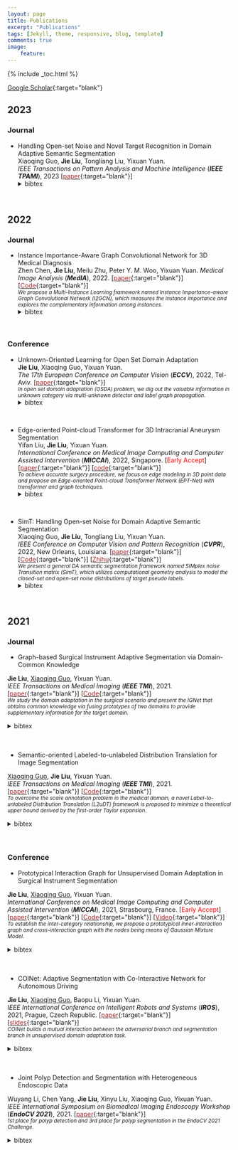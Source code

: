 ```yaml
---
layout: page
title: Publications
excerpt: "Publications"
tags: [Jekyll, theme, responsive, blog, template]
comments: true
image: 
    feature: 
---
```


{% include _toc.html %}

[Google Scholar](https://scholar.google.com/citations?hl=zh-CN&user=k05bkIEAAAAJ){:target="blank"} 

## 2023
### Journal
* Handling Open-set Noise and Novel Target Recognition in Domain Adaptive Semantic Segmentation  
Xiaoqing Guo, <b>Jie Liu</b>, Tongliang Liu, Yixuan Yuan.  
<em>IEEE Transactions on Pattern Analysis and Machine Intelligence</em> (<i><b>IEEE TPAMI</b></i>), 2023
\[[<font color="brown">paper</font>](https://ieeexplore.ieee.org/abstract/document/10048580){:target="blank"}\]  
    <details> <summary>bibtex</summary>   
        Stay tuned!  
    </details>  
&nbsp;

## 2022
### Journal
* Instance Importance-Aware Graph Convolutional Network for 3D Medical Diagnosis  
Zhen Chen, <b>Jie Liu</b>, Meilu Zhu, Peter Y. M. Woo, Yixuan Yuan. 
<em>Medical Image Analysis</em> (<i><b>MedIA</b></i>), 2022.
\[[<font color="brown">paper</font>](https://www.sciencedirect.com/science/article/pii/S136184152200072X){:target="blank"}\]  \[[<font color="brown">Code</font>](https://github.com/CityU-AIM-Group/I2GCN){:target="blank"}\]  
<small>_We propose a Multi-Instance Learning framework named Instance Importance-aware Graph Convolutional Network (I2GCN), which measures the instance importance and explores the complementary information among instances._</small>  
    <details> <summary>bibtex</summary>   
        <br />@article{chen2022instance,
        <br /> &nbsp;&nbsp;&nbsp;&nbsp;&nbsp;title={Instance importance-Aware graph convolutional network for 3D medical diagnosis},
        <br /> &nbsp;&nbsp;&nbsp;&nbsp;&nbsp;author={Chen, Zhen and Liu, Jie and Zhu, Meilu and Woo, Peter YM and Yuan, Yixuan},
        <br /> &nbsp;&nbsp;&nbsp;&nbsp;&nbsp;journal={Medical Image Analysis},
        <br /> &nbsp;&nbsp;&nbsp;&nbsp;&nbsp;volume={78},
        <br /> &nbsp;&nbsp;&nbsp;&nbsp;&nbsp;pages={102421},
        <br /> &nbsp;&nbsp;&nbsp;&nbsp;&nbsp;year={2022},
        <br /> &nbsp;&nbsp;&nbsp;&nbsp;&nbsp;publisher={Elsevier}
        <br />}
    </details>  
&nbsp;

### Conference
* Unknown-Oriented Learning for Open Set Domain Adaptation  
<b>Jie Liu</b>, Xiaoqing Guo, Yixuan Yuan.  
<em>The 17th European Conference on Computer Vision</em> (<i><b>ECCV</b></i>), 2022, Tel-Aviv.
\[[<font color="brown">paper</font>](https://link.springer.com/chapter/10.1007/978-3-031-19827-4_20){:target="blank"}\]  
<small>_In open set domain adaptation (OSDA) problem, we dig out the valuable information in unknown category via multi-unknown detector and label graph propagation._</small>  
    <details> <summary>bibtex</summary>   
        <br />@inproceedings{liu2022unknown,
        <br />title={Unknown-Oriented Learning for Open Set Domain Adaptation},
        <br />author={Liu, Jie and Guo, Xiaoqing and Yuan, Yixuan},
        <br />booktitle={Computer Vision--ECCV 2022: 17th European Conference, Tel Aviv, Israel, October 23--27, 2022, Proceedings, Part XXXIII},
        <br />pages={334--350},
        <br />year={2022},
        <br />organization={Springer}
        <br />}
    </details>  
&nbsp;

* Edge-oriented Point-cloud Transformer for 3D Intracranial Aneurysm Segmentation  
Yifan Liu, <b>Jie Liu</b>, Yixuan Yuan.  
<em>International Conference on Medical Image Computing and Computer Assisted Intervention</em> (<i><b>MICCAI</b></i>), 2022, Singapore. [<font color="red">Early Accept</font>]
\[[<font color="brown">paper</font>](){:target="blank"}\]  \[[<font color="brown">code</font>](https://github.com/yifliu3/EPT-Net){:target="blank"}\]  
<small>_To achieve accurate surgery procedure, we focus on edge modeling in 3D point data and propose an Edge-oriented Point-cloud Transformer Network (EPT-Net) with transformer and graph techniques._</small>  
    <details> <summary>bibtex</summary>   
        <br />@inproceedings{liu2022edge,
        <br />title={Edge-Oriented Point-Cloud Transformer for 3D Intracranial Aneurysm Segmentation},
        <br />author={Liu, Yifan and Liu, Jie and Yuan, Yixuan},
        <br />booktitle={Medical Image Computing and Computer Assisted Intervention--MICCAI 2022: 25th International Conference, Singapore, September 18--22, 2022, Proceedings, Part V},
        <br />pages={97--106},
        <br />year={2022},
        <br />organization={Springer}
        <br />}
    </details>  
&nbsp;

* SimT: Handling Open-set Noise for Domain Adaptive Semantic Segmentation  
Xiaoqing Guo, <b>Jie Liu</b>, Tongliang Liu, Yixuan Yuan.  
<em>IEEE Conference on Computer Vision and Pattern Recognition</em> (<i><b>CVPR</b></i>), 2022, New Orleans, Louisiana.
\[[<font color="brown">paper</font>](https://openaccess.thecvf.com/content/CVPR2022/html/Guo_SimT_Handling_Open-Set_Noise_for_Domain_Adaptive_Semantic_Segmentation_CVPR_2022_paper.html){:target="blank"}\]  \[[<font color="brown">Code</font>](https://github.com/CityU-AIM-Group/SimT){:target="blank"}\]  \[[<font color="brown">Zhihu</font>](https://zhuanlan.zhihu.com/p/475830652){:target="blank"}\]  
<small>_We present a general DA semantic segmentation framework named SIMplex noise Transition matrix (SimT), which utilizes computational geometry analysis to model the closed-set and open-set noise distributions of target pseudo labels._</small>  
    <details> <summary>bibtex</summary>   
        <br />@inproceedings{guo2022simt,
        <br /> &nbsp;&nbsp;&nbsp;&nbsp;&nbsp;title={SimT: Handling Open-set Noise for Domain Adaptive Semantic Segmentation},
        <br /> &nbsp;&nbsp;&nbsp;&nbsp;&nbsp;author={Guo, Xiaoqing and Liu, Jie and Liu, Tongliang and Yuan, Yixuan},
        <br /> &nbsp;&nbsp;&nbsp;&nbsp;&nbsp;booktitle={Proceedings of the IEEE/CVF Conference on Computer Vision and Pattern Recognition},
        <br /> &nbsp;&nbsp;&nbsp;&nbsp;&nbsp;pages={7032--7041},
        <br /> &nbsp;&nbsp;&nbsp;&nbsp;&nbsp;year={2022}
        <br />}
    </details>  
&nbsp;


## 2021
### Journal
* Graph-based Surgical Instrument Adaptive Segmentation via Domain-Common Knowledge  
<!--![](../images/IGNet.png){:height="130px" width="200px"}-->
<b>Jie Liu</b>, <a href="https://guo-xiaoqing.github.io">Xiaoqing Guo</a>, Yixuan Yuan.  
<em>IEEE Transactions on Medical Imaging</em> (<i><b>IEEE TMI</b></i>), 2021.
\[[<font color="brown">paper</font>](https://ieeexplore.ieee.org/document/9583929){:target="blank"}\]  \[[<font color="brown">Code</font>](https://github.com/CityU-AIM-Group/Prototypical-Graph-DA){:target="blank"}\]  
<small>_We study the domain adaptation in the surgical scenario and present the IGNet that obtains common knowledge via fusing prototypes of two domains to provide supplementary information for the target domain._</small>  
    <details> <summary>bibtex</summary>   
        <br />@article{liu2021graph,
        <br /> &nbsp;&nbsp;&nbsp;&nbsp;&nbsp;title={Graph-based Surgical Instrument Adaptive Segmentation via Domain-Common Knowledge},
         <br /> &nbsp;&nbsp;&nbsp;&nbsp;&nbsp;author={Liu, Jie and Guo, Xiaoqing and Yuan, Yixuan},
         <br /> &nbsp;&nbsp;&nbsp;&nbsp;&nbsp;journal={IEEE Transactions on Medical Imaging},
         <br /> &nbsp;&nbsp;&nbsp;&nbsp;&nbsp;year={2021},
         <br /> &nbsp;&nbsp;&nbsp;&nbsp;&nbsp;publisher={IEEE}
        <br />}
    </details>  
&nbsp;

* Semantic-oriented Labeled-to-unlabeled Distribution Translation for Image Segmentation  
<!--![](../images/L2U.png){:height="130px" width="200px"}-->
<a href="https://guo-xiaoqing.github.io">Xiaoqing Guo</a>, <b>Jie Liu</b>, Yixuan Yuan.  
<em>IEEE Transactions on Medical Imaging</em> (<i><b>IEEE TMI</b></i>), 2021.
\[[<font color="brown">paper</font>](https://ieeexplore.ieee.org/document/9541376){:target="blank"}\]  \[[<font color="brown">Code</font>](https://github.com/CityU-AIM-Group/L2uDT){:target="blank"}\]  
<small>_To overcome the scare annotation problem in the medical domain, a novel Label-to-unlabeled Distribution Translation (L2uDT) framework is proposed to minimize a theoretical upper bound derived by the first-order Taylor expansion._</small>  
    <details> <summary>bibtex</summary>   
        <br />@article{guo2021semantic,
        <br /> &nbsp;&nbsp;&nbsp;&nbsp;&nbsp;title={Semantic-oriented Labeled-to-unlabeled Distribution Translation for Image Segmentation},
         <br /> &nbsp;&nbsp;&nbsp;&nbsp;&nbsp;author={Guo, Xiaoqing and Liu, Jie and Yuan, Yixuan},
         <br /> &nbsp;&nbsp;&nbsp;&nbsp;&nbsp;journal={IEEE Transactions on Medical Imaging},
         <br /> &nbsp;&nbsp;&nbsp;&nbsp;&nbsp;year={2021},
         <br /> &nbsp;&nbsp;&nbsp;&nbsp;&nbsp;publisher={IEEE}
        <br />}
    </details>  
&nbsp;

### Conference
* Prototypical Interaction Graph for Unsupervised Domain Adaptation in Surgical Instrument Segmentation  
<!--![](../images/SEPIG.png){:height="130px" width="200px"}-->
<b>Jie Liu</b>, <a href="https://guo-xiaoqing.github.io">Xiaoqing Guo</a>, Yixuan Yuan.  
<em>International Conference on Medical Image Computing and Computer Assisted Intervention</em> (<i><b>MICCAI</b></i>), 2021, Strasbourg, France. [<font color="red">Early Accept</font>]
\[[<font color="brown">paper</font>](https://link.springer.com/chapter/10.1007/978-3-030-87199-4_26){:target="blank"}\]  \[[<font color="brown">Code</font>](https://github.com/CityU-AIM-Group/SePIG){:target="blank"}\]  \[[<font color="brown">Video</font>](https://www.bilibili.com/video/BV1Kw411o7DY){:target="blank"}\]  
<small>_To establish the inter-category relationship, we propose a prototypical inner-interaction graph and cross-interaction graph with the nodes being means of Gaussian Mixture Model._</small>  
    <details> <summary>bibtex</summary>   
        <br />@inproceedings{liu2021prototypical,
        <br /> &nbsp;&nbsp;&nbsp;&nbsp;&nbsp;title={Prototypical Interaction Graph for Unsupervised Domain Adaptation in Surgical Instrument Segmentation},
         <br /> &nbsp;&nbsp;&nbsp;&nbsp;&nbsp;author={Liu, Jie and Guo, Xiaoqing and Yuan, Yixuan},
         <br /> &nbsp;&nbsp;&nbsp;&nbsp;&nbsp;booktitle={International Conference on Medical Image Computing and Computer-Assisted Intervention},
         <br /> &nbsp;&nbsp;&nbsp;&nbsp;&nbsp;pages={272--281},
         <br /> &nbsp;&nbsp;&nbsp;&nbsp;&nbsp;year={2021},
         <br /> &nbsp;&nbsp;&nbsp;&nbsp;&nbsp;organization={Springer}
        <br />}
    </details>  
&nbsp;

* COINet: Adaptive Segmentation with Co-Interactive Network for Autonomous Driving  
<!--![](../images/COINet.png){:height="150px" width="230px"}-->
<b>Jie Liu</b>, <a href="https://guo-xiaoqing.github.io">Xiaoqing Guo</a>, Baopu Li, Yixuan Yuan.  
<em>IEEE International Conference on Intelligent Robots and Systems</em> (<i><b>IROS</b></i>), 2021, Prague, Czech Republic.
\[[<font color="brown">paper</font>](https://ieeexplore.ieee.org/document/9636111){:target="blank"}\]  \[[<font color="brown">slides</font>](../papers/COINet/COINet.pdf){:target="blank"}\]  
<small>_COINet builds a mutual interaction between the adversarial branch and segmentation branch in unsupervised domain adaptation task._</small>  
    <details> <summary>bibtex</summary>   
        <br />@inproceedings{liu2021coinet,
        <br /> &nbsp;&nbsp;&nbsp;&nbsp;&nbsp;title={COINet: Adaptive Segmentation with Co-Interactive Network for Autonomous Driving},
         <br /> &nbsp;&nbsp;&nbsp;&nbsp;&nbsp;author={Liu, Jie and Guo, Xiaoqing and Li, Baopu and Yuan, Yixuan},
         <br /> &nbsp;&nbsp;&nbsp;&nbsp;&nbsp;booktitle={2021 IEEE/RSJ International Conference on Intelligent Robots and Systems (IROS)},
         <br /> &nbsp;&nbsp;&nbsp;&nbsp;&nbsp;pages={4800--4806},
         <br /> &nbsp;&nbsp;&nbsp;&nbsp;&nbsp;year={2021},
         <br /> &nbsp;&nbsp;&nbsp;&nbsp;&nbsp;organization={IEEE}
        <br />}
    </details>  
&nbsp;

* Joint Polyp Detection and Segmentation with Heterogeneous Endoscopic Data   
<!--![](../images/Endovis.png){:height="150px" width="230px"}-->
Wuyang Li, Chen Yang, <b>Jie Liu</b>, Xinyu Liu, Xiaoqing Guo, Yixuan Yuan.  
<em>IEEE International Symposium on Biomedical Imaging Endoscopy Workshop</em> (<i><b>EndoCV 2021</b></i>), 2021.
\[[<font color="brown">paper</font>](http://ceur-ws.org/Vol-2886/paper7.pdf){:target="blank"}\]  
<small>_1st place for polyp detection and 3rd place for polyp segmentation in the EndoCV 2021 Challenge._</small>  
    <details> <summary>bibtex</summary>   
        <br />@inproceedings{wuyang2021joint,
        <br /> &nbsp;&nbsp;&nbsp;&nbsp;&nbsp;title={Joint Polyp Detection and Segmentation with Heterogeneous Endoscopic Data},
         <br /> &nbsp;&nbsp;&nbsp;&nbsp;&nbsp;author={Wuyang, LI and Chen, YANG and Jie, LIU and Xinyu, LIU and Xiaoqing, GUO and Yixuan, YUAN},
         <br /> &nbsp;&nbsp;&nbsp;&nbsp;&nbsp;booktitle={3rd International Workshop and Challenge on Computer Vision in Endoscopy (EndoCV 2021): co-located with with the 17th IEEE International Symposium on Biomedical Imaging (ISBI 2021)},
         <br /> &nbsp;&nbsp;&nbsp;&nbsp;&nbsp;pages={69--79},
         <br /> &nbsp;&nbsp;&nbsp;&nbsp;&nbsp;year={2021},
         <br /> &nbsp;&nbsp;&nbsp;&nbsp;&nbsp;organization={CEUR Workshop Proceedings}
        <br />}
    </details>  
&nbsp;
